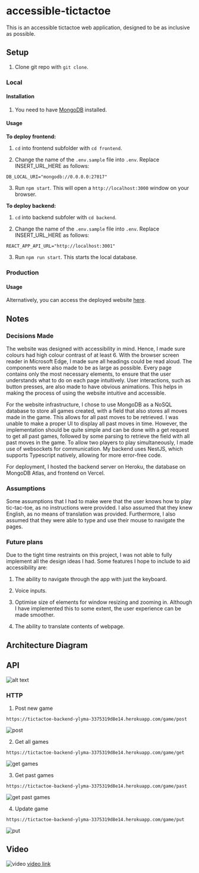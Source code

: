 # accessible-tictactoe

This is an accessible tictactoe web application, designed to be as inclusive as possible.

## Setup

1. Clone git repo with `git clone`.

### Local

#### Installation

1. You need to have [MongoDB](https://www.mongodb.com/docs/manual/installation/) installed.

#### Usage

**To deploy frontend:**

1. `cd` into frontend subfolder with `cd frontend`.

2. Change the name of the `.env.sample` file into `.env`. Replace INSERT_URL_HERE as follows:

```
DB_LOCAL_URI="mongodb://0.0.0.0:27017"
```

3. Run `npm start`. This will open a `http://localhost:3000` window on your browser.

**To deploy backend:**

1. `cd` into backend subfoler with `cd backend`.

2. Change the name of the `.env.sample` file into `.env`. Replace INSERT_URL_HERE as follows:

```
REACT_APP_API_URL="http://localhost:3001"
```

3. Run `npm run start`. This starts the local database.

### Production

#### Usage

Alternatively, you can access the deployed website [here](https://accessible-tictactoe-frontend-ptn5miogt-ylymas-projects.vercel.app/).

## Notes

### Decisions Made

The website was designed with accessibility in mind. Hence, I made sure colours had high colour contrast of at least 6. With the browser screen reader in Microsoft Edge, I made sure all headings could be read aloud. The components were also made to be as large as possible. Every page contains only the most necessary elements, to ensure that the user understands what to do on each page intuitively. User interactions, such as button presses, are also made to have obvious animations. This helps in making the process of using the website intuitive and accessible.

For the website infrastructure, I chose to use MongoDB as a NoSQL database to store all games created, with a field that also stores all moves made in the game. This allows for all past moves to be retrieved. I was unable to make a proper UI to display all past moves in time. However, the implementation should be quite simple and can be done with a get request to get all past games, followed by some parsing to retrieve the field with all past moves in the game. To allow two players to play simultaneously, I made use of websockets for communication. My backend uses NestJS, which supports Typescript natively, allowing for more error-free code.

For deployment, I hosted the backend server on Heroku, the database on MongoDB Atlas, and frontend on Vercel.

### Assumptions

Some assumptions that I had to make were that the user knows how to play tic-tac-toe, as no instructions were provided. I also assumed that they knew English, as no means of translation was provided. Furthermore, I also assumed that they were able to type and use their mouse to navigate the pages.

### Future plans

Due to the tight time restraints on this project, I was not able to fully implement all the design ideas I had. Some features I hope to include to aid accessibility are:

1. The ability to navigate through the app with just the keyboard.

2. Voice inputs.

3. Optimise size of elements for window resizing and zooming in. Although I have implemented this to some extent, the user experience can be made smoother.

4. The ability to translate contents of webpage.

## Architecture Diagram

## API

![alt text](./assets/architecture.png)

### HTTP

1. Post new game

```
https://tictactoe-backend-ylyma-3375319d8e14.herokuapp.com/game/post
```

![post](./assets/post.jpg)

2. Get all games

```
https://tictactoe-backend-ylyma-3375319d8e14.herokuapp.com/game/get
```

![get games](./assets/get.jpg)

3. Get past games

```
https://tictactoe-backend-ylyma-3375319d8e14.herokuapp.com/game/past
```

![get past games](./assets/past.jpg)

4. Update game

```
https://tictactoe-backend-ylyma-3375319d8e14.herokuapp.com/game/put
```

![put](./assets/put.jpg)

## Video

![video](https://youtu.be/B4Jp7El5InQ)
[video link](https://youtu.be/B4Jp7El5InQ)
